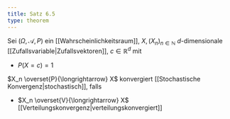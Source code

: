```yaml
---
title: Satz 6.5
type: theorem
---
```


Sei $(\Omega, \mathcal{A}, P)$ ein [[Wahrscheinlichkeitsraum]], $X, (X_n)_{n \in \mathbb{N}}$ $d$-dimensionale [[Zufallsvariable|Zufallsvektoren]], $c \in \mathbb{R}^d$ mit
- $P(X = c) = 1$

$X_n \overset{P}{\longrightarrow} X$ konvergiert [[Stochastische Konvergenz|stochastisch]], falls
- $X_n \overset{V}{\longrightarrow} X$ [[Verteilungskonvergenz|verteilungskonvergiert]]